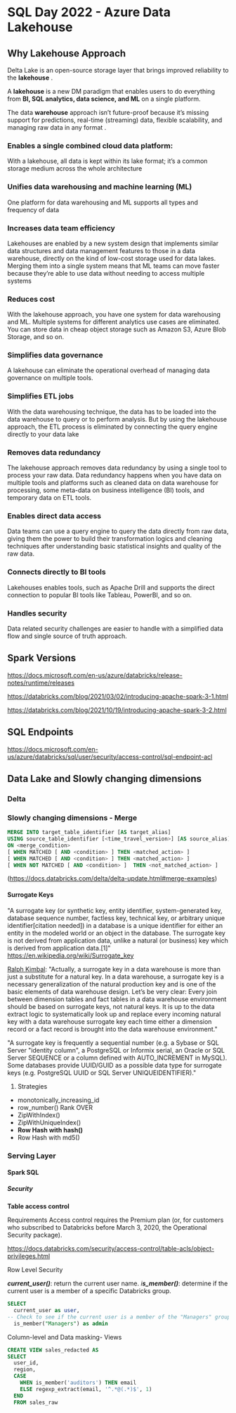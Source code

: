 # SQL Day 2022 - Azure Data Lakehouse

## Why Lakehouse Approach  



Delta Lake is an open-source storage layer that brings improved reliability to the **lakehouse** .

A **lakehouse** is a new DM paradigm that enables users to do everything from **BI, SQL analytics, data science, and ML** on a single platform.  

The data **warehouse** approach isn’t future-proof because it’s missing support for predictions, real-time (streaming) data, flexible scalability, and managing raw data in any format .



### Enables a single combined cloud data platform: 

With a lakehouse, all data is kept within its lake format; it’s a common storage medium across the whole architecture  

### Unifies data warehousing and machine learning (ML)  

One platform for data warehousing and ML supports all types and frequency of data  

### Increases data team efficiency  

Lakehouses are enabled by a new system design that implements similar data structures and data management features to those in a data warehouse, directly on the kind of low-cost storage used for data lakes.
Merging them into a single system means that ML teams can move faster because they’re able to use data without needing
to access multiple systems  

### Reduces cost  

With the lakehouse approach, you have one system for data warehousing and ML. Multiple systems for different analytics use cases are eliminated. You can store data in cheap object storage such as Amazon S3, Azure Blob Storage, and so on.

### Simplifies data governance    

A lakehouse can eliminate the operational overhead of managing data governance on multiple tools.  

### Simplifies ETL jobs  

With the data warehousing technique, the data has to be loaded into the data warehouse to query or to perform analysis. But by using the lakehouse approach, the ETL process is eliminated by connecting the query engine directly to your data lake  

### Removes data redundancy  

The lakehouse approach removes data redundancy by using a single tool to process your raw data. Data redundancy happens when you have data on multiple tools and platforms such as cleaned data on data warehouse for processing, some meta-data on
business intelligence (BI) tools, and temporary data on ETL tools.  

### Enables direct data access  

Data teams can use a query engine to query the data directly from raw data, giving them the power to build their transformation logics and cleaning techniques after understanding basic statistical insights and quality of the raw data.

### Connects directly to BI tools    

Lakehouses enables tools, such as Apache Drill and supports the direct connection to popular BI tools like Tableau, PowerBI, and so on.  

### Handles security

Data related security challenges are easier to handle with a simplified data flow and single source of truth approach. 



## Spark Versions

https://docs.microsoft.com/en-us/azure/databricks/release-notes/runtime/releases

https://databricks.com/blog/2021/03/02/introducing-apache-spark-3-1.html

https://databricks.com/blog/2021/10/19/introducing-apache-spark-3-2.html

## SQL Endpoints

https://docs.microsoft.com/en-us/azure/databricks/sql/user/security/access-control/sql-endpoint-acl

## Data Lake and Slowly changing dimensions

### Delta

### Slowly changing dimensions - Merge

```sql
MERGE INTO target_table_identifier [AS target_alias]
USING source_table_identifier [<time_travel_version>] [AS source_alias]
ON <merge_condition>
[ WHEN MATCHED [ AND <condition> ] THEN <matched_action> ]
[ WHEN MATCHED [ AND <condition> ] THEN <matched_action> ]
[ WHEN NOT MATCHED [ AND <condition> ]  THEN <not_matched_action> ]
```

 (https://docs.databricks.com/delta/delta-update.html#merge-examples)

#### Surrogate Keys

"A surrogate key (or synthetic key, entity identifier, system-generated key, database sequence number, factless key, technical key, or arbitrary unique identifier[citation needed]) in a database is a unique identifier for either an entity in the modeled world or an object in the database. The surrogate key is not derived from application data, unlike a natural (or business) key which is derived from application data.[1]" https://en.wikipedia.org/wiki/Surrogate_key

[Ralph Kimbal](https://www.kimballgroup.com/1998/05/surrogate-keys/): "Actually, a surrogate key in a data warehouse is more than just a substitute for a natural key. In a data warehouse, a surrogate key is a necessary generalization of the natural production key and is one of the basic elements of data warehouse design. Let’s be very clear: Every join between dimension tables and fact tables in a data warehouse environment should be based on surrogate keys, not natural keys. It is up to the data extract logic to systematically look up and replace every incoming natural key with a data warehouse surrogate key each time either a dimension record or a fact record is brought into the data warehouse environment."

"A surrogate key is frequently a sequential number (e.g. a Sybase or SQL Server "identity column", a PostgreSQL or Informix serial, an Oracle or SQL Server SEQUENCE or a column defined with AUTO_INCREMENT in MySQL). Some databases provide UUID/GUID as a possible data type for surrogate keys (e.g. PostgreSQL UUID or SQL Server UNIQUEIDENTIFIER)."

1. Strategies

- monotonically_increasing_id
- row_number() Rank OVER
- ZipWithIndex()
- ZipWithUniqueIndex()
- **Row Hash with hash()**
- Row Hash with md5()

### Serving Layer

#### Spark SQL

##### Security

**Table access control**

Requirements
Access control requires the Premium plan (or, for customers who subscribed to Databricks before March 3, 2020, the Operational Security package).

https://docs.databricks.com/security/access-control/table-acls/object-privileges.html

Row Level Security

***current_user()***: return the current user name.
*i**s_member()***: determine if the current user is a member of a specific Databricks group.

```sql
SELECT
  current_user as user,
-- Check to see if the current user is a member of the "Managers" group.
  is_member("Managers") as admin
```



Column-level and Data masking- Views

```sql
CREATE VIEW sales_redacted AS
SELECT
  user_id,
  region,
  CASE
    WHEN is_member('auditors') THEN email
    ELSE regexp_extract(email, '^.*@(.*)$', 1)
  END
  FROM sales_raw
```